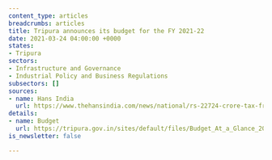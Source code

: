 ```yaml
---
content_type: articles
breadcrumbs: articles
title: Tripura announces its budget for the FY 2021-22
date: 2021-03-24 04:00:00 +0000
states:
- Tripura
sectors:
- Infrastructure and Governance
- Industrial Policy and Business Regulations
subsectors: []
sources:
- name: Hans India
  url: https://www.thehansindia.com/news/national/rs-22724-crore-tax-free-deficit-budget-presented-in-tripura-677609
details:
- name: Budget
  url: https://tripura.gov.in/sites/default/files/Budget_At_a_Glance_2021-22.pdf
is_newsletter: false

---
```

